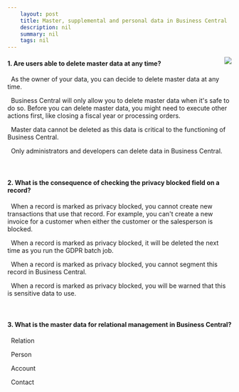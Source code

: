 ```yaml
---
    layout: post
    title: Master, supplemental and personal data in Business Central  
    description: nil
    summary: nil
    tags: nil
---
```



 <a target="_blank" href="https://docs.microsoft.com/en-us/learn/modules/master-supplemental-personal-data-dynamics-365-business-central/10-check/"><i class="fas fa-external-link-alt"></i> </a>
 <img align="right" src="https://docs.microsoft.com/en-us/learn/achievements/master-supplemental-personal-data-dynamics-365-business-central.svg">
####  1. Are users able to delete master data at any time?


<i class='far fa-square'></i> &nbsp;&nbsp;As the owner of your data, you can decide to delete master data at any time.

<i class='fas fa-check-square' style='color: Dodgerblue;'></i> &nbsp;&nbsp;Business Central will only allow you to delete master data when it's safe to do so. Before you can delete master data, you might need to execute other actions first, like closing a fiscal year or processing orders.

<i class='far fa-square'></i> &nbsp;&nbsp;Master data cannot be deleted as this data is critical to the functioning of Business Central.

<i class='far fa-square'></i> &nbsp;&nbsp;Only administrators and developers can delete data in Business Central.
<br />
<br />
<br />

####  2. What is the consequence of checking the privacy blocked field on a record?


<i class='fas fa-check-square' style='color: Dodgerblue;'></i> &nbsp;&nbsp;When a record is marked as privacy blocked, you cannot create new transactions that use that record. For example, you can't create a new invoice for a customer when either the customer or the salesperson is blocked.

<i class='far fa-square'></i> &nbsp;&nbsp;When a record is marked as privacy blocked, it will be deleted the next time as you run the GDPR batch job.

<i class='far fa-square'></i> &nbsp;&nbsp;When a record is marked as privacy blocked, you cannot segment this record in Business Central.

<i class='far fa-square'></i> &nbsp;&nbsp;When a record is marked as privacy blocked, you will be warned that this is sensitive data to use.
<br />
<br />
<br />

####  3. What is the master data for relational management in Business Central?


<i class='far fa-square'></i> &nbsp;&nbsp;Relation

<i class='far fa-square'></i> &nbsp;&nbsp;Person

<i class='far fa-square'></i> &nbsp;&nbsp;Account

<i class='fas fa-check-square' style='color: Dodgerblue;'></i> &nbsp;&nbsp;Contact
<br />
<br />
<br />
